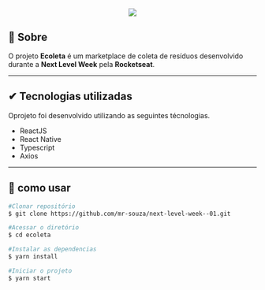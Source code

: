 <h1 align="center">
  <img src="https://ik.imagekit.io/dcbtyx9ux3/logo_-Fyo8V9VO.svg"/>
</h1>

## 📄 Sobre

O projeto **Ecoleta** é um marketplace de coleta de resíduos desenvolvido durante a **Next Level Week** pela **Rocketseat**.
___
## ✔ Tecnologias utilizadas
Oprojeto foi desenvolvido utilizando as seguintes técnologias.
- ReactJS
- React Native
- Typescript
- Axios
___
## 🚀 como usar
```bash
#Clonar repositório
$ git clone https://github.com/mr-souza/next-level-week--01.git

#Acessar o diretório
$ cd ecoleta

#Instalar as dependencias
$ yarn install

#Iniciar o projeto
$ yarn start
```